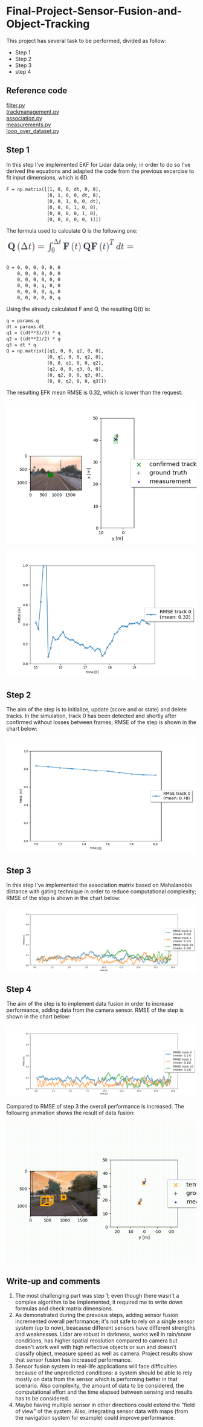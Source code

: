 # Final-Project-Sensor-Fusion-and-Object-Tracking

This project has several task to be performed, divided as follow:
* Step 1
* Step 2
* Step 3
* step 4

## Reference code
[filter.py](Code/filter.py)
<br>
[trackmanagement.py](Code/trackmanagement.py)
<br>
[association.py](Code/association.py)
<br>
[measurements.py](Code/measurements.py)
<br>
[loop_over_dataset.py](Code/loop_over_dataset.py)

## Step 1
In this step I've implemented EKF for Lidar data only; in order to do so I've derived the equations and adapted the code from the previous excercise to fit input dimensions, which is 6D.

```
F = np.matrix([[1, 0, 0, dt, 0, 0],
               [0, 1, 0, 0, dt, 0],
               [0, 0, 1, 0, 0, dt],
               [0, 0, 0, 1, 0, 0],
               [0, 0, 0, 0, 1, 0],
               [0, 0, 0, 0, 0, 1]])
```
The formula used to calculate Q is the following one:
![Q](Pic/Q.png "Q")
```
Q = 0, 0, 0, 0, 0, 0
    0, 0, 0, 0, 0, 0
    0, 0, 0, 0, 0, 0
    0, 0, 0, q, 0, 0
    0, 0, 0, 0, q, 0
    0, 0, 0, 0, 0, q
```
Using the already calculated F and Q, the resulting Q(t) is:
```
q = params.q
dt = params.dt
q1 = ((dt**3)/3) * q 
q2 = ((dt**2)/2) * q 
q3 = dt * q 
Q = np.matrix([[q1, 0, 0, q2, 0, 0],
               [0, q1, 0, 0, q2, 0],
               [0, 0, q1, 0, 0, q2],
               [q2, 0, 0, q3, 0, 0],
               [0, q2, 0, 0, q3, 0],
               [0, 0, q2, 0, 0, q3]])
```
The resulting EFK mean RMSE is 0.32, which is lower than the request.

<p align="center">
  <img src="Pic/step1.png"/>
</p>

<p align="center">
  <img src="Pic/rmse.png"/>
</p>

## Step 2
The aim of the step is to initialize, update (score and or state) and delete tracks. In the simulation, track 0 has been detected and shortly after confirmed without losses between frames; RMSE of the step is shown in the chart below:
<p align="center">
  <img src="Pic/rmse_s2.png"/>
</p>

## Step 3
In this step I've implemented the association matrix based on Mahalanobis distance with gating technique in order to reduce computational complexity; RMSE of the step is shown in the chart below:
<p align="center">
  <img src="Pic/rmse_3.png"/>
</p>

## Step 4
The aim of the step is to implement data fusion in order to increase performance, adding data from the camera sensor. RMSE of the step is shown in the chart below:
<p align="center">
  <img src="Pic/rmse_4.png"/>
</p>
Compared to RMSE of step 3 the overall performance is increased. The following animation shows the result of data fusion:

<p align="center">
  <img src="Pic/my_tracking_results.gif"/>
</p>

## Write-up and comments
1. The most challenging part was step 1; even though there wasn't a complex algorithm to be implemented, it required me to write down formulas and check matrix  dimensions. 
2. As demonstrated during the prevoius steps, adding sensor fusion incremented overall performance; it's not safe to rely on a single sensor system (up to now), beacause different sensors have different strengths and weaknesses. Lidar are robust in darkness, works well in rain/snow conditions, has higher spatial reoslution compared to camera but doesn't work well with high reflective objects or sun and doesn't classify object, measure speed as well as camera. Project results show that sensor fusion has increased performance.
3. Sensor fusion system in real-life applications will face difficulties because of the unpredicted conditions: a system should be able to rely mostly on data from the sensor which is performing better in that scenario. Also complexity, the amount of data to be considered, the computational effort and the time elapsed between sensing and results has to be considered.
4. Maybe having multiple sensor in other directions could extend the "field of view" of the system. Also, integrating sensor data with maps (from the navigation system for example) could improve performance.
